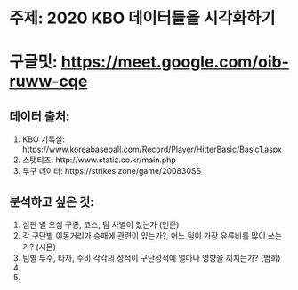 # 주제: 2020 KBO 데이터들을 시각화하기

# 구글밋: https://meet.google.com/oib-ruww-cqe

## 데이터 출처:
<ol>
<li>KBO 기록실: https://www.koreabaseball.com/Record/Player/HitterBasic/Basic1.aspx</li>
<li>스탯티즈: http://www.statiz.co.kr/main.php</li>
<li>투구 데이터: https://strikes.zone/game/200830SS</li>
</ol>



## 분석하고 싶은 것:
  1. 심판 별 오심 구종, 코스, 팀 차별이 있는가 (인준)
  2. 각 구단별 이동거리가 승패에 관련이 있는가?, 어느 팀이 가장 유류비를 많이 쓰는가? (시몬)
  3. 팀별 투수, 타자, 수비 각각의 성적이 구단성적에 얼마나 영향을 끼치는가? (범희)
  4.
  5.
